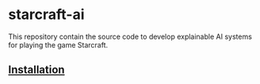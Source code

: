# starcraft-ai

This repository contain the source code to develop explainable AI systems for playing the game Starcraft.

## [Installation](docs/installation.md)

